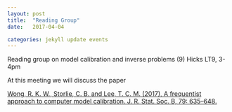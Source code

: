 ```yaml
---
layout: post
title:  "Reading Group"
date:   2017-04-04

categories: jekyll update events
---
```


Reading group on model calibration and inverse problems (9)
Hicks LT9, 3-4pm

At this meeting we will discuss the paper

[Wong, R. K. W., Storlie, C. B. and Lee, T. C. M. (2017), A frequentist approach to computer model calibration. J. R. Stat. Soc. B, 79: 635–648.](http://onlinelibrary.wiley.com/doi/10.1111/rssb.12182/full)

